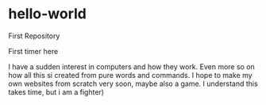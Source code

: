 # hello-world
First Repository

First timer here

I have a sudden interest in computers and how they work. Even more so on how all this si created from pure words and commands.
I hope to make my own websites from scratch very soon, maybe also a game. I understand this takes time, but i am a fighter)
